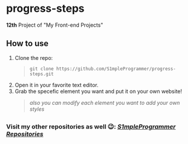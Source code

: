 # progress-steps
**12th** Project of "My Front-end Projects"
## How to use
1. Clone the repo:
      > `git clone https://github.com/S1mpleProgrammer/progress-steps.git`
2. Open it in your favorite text editor.
3. Grab the specefic element you want and put it on your own website!
      > *also you can modify each element you want to add your own styles*
##
### Visit my other repositories as well :wink:: *[S1mpleProgrammer Repositories](https://github.com/S1mpleProgrammer?tab=repositories)*
